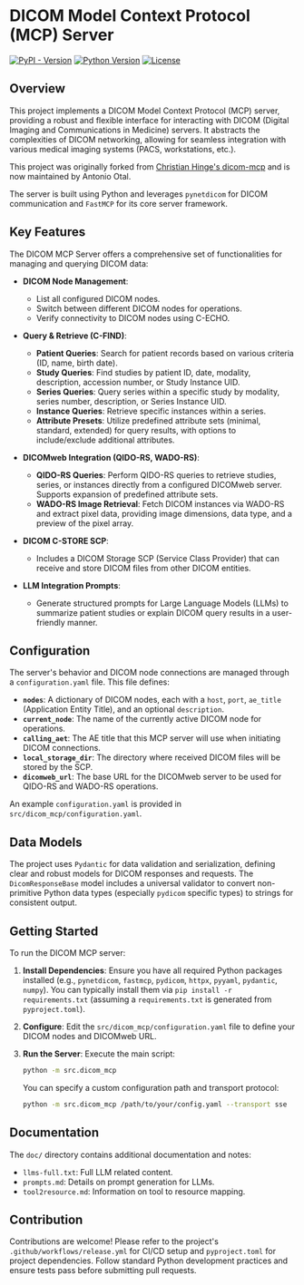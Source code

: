 # DICOM Model Context Protocol (MCP) Server

[![PyPI - Version](https://img.shields.io/pypi/v/dicom-mcp)](https://pypi.org/project/dicom-mcp/)
[![Python Version](https://img.shields.io/pypi/pyversions/dicom-mcp)](https://pypi.org/project/dicom-mcp/)
[![License](https://img.shields.io/github/license/your-repo/dicom-mcp)](LICENSE)

## Overview

This project implements a DICOM Model Context Protocol (MCP) server, providing a robust and flexible interface for interacting with DICOM (Digital Imaging and Communications in Medicine) servers. It abstracts the complexities of DICOM networking, allowing for seamless integration with various medical imaging systems (PACS, workstations, etc.).

This project was originally forked from [Christian Hinge's dicom-mcp](https://github.com/dchristyan/dicom-mcp) and is now maintained by Antonio Otal.

The server is built using Python and leverages `pynetdicom` for DICOM communication and `FastMCP` for its core server framework.

## Key Features

The DICOM MCP Server offers a comprehensive set of functionalities for managing and querying DICOM data:

*   **DICOM Node Management**: 
    *   List all configured DICOM nodes.
    *   Switch between different DICOM nodes for operations.
    *   Verify connectivity to DICOM nodes using C-ECHO.

*   **Query & Retrieve (C-FIND)**:
    *   **Patient Queries**: Search for patient records based on various criteria (ID, name, birth date).
    *   **Study Queries**: Find studies by patient ID, date, modality, description, accession number, or Study Instance UID.
    *   **Series Queries**: Query series within a specific study by modality, series number, description, or Series Instance UID.
    *   **Instance Queries**: Retrieve specific instances within a series.
    *   **Attribute Presets**: Utilize predefined attribute sets (minimal, standard, extended) for query results, with options to include/exclude additional attributes.

*   **DICOMweb Integration (QIDO-RS, WADO-RS)**:
    *   **QIDO-RS Queries**: Perform QIDO-RS queries to retrieve studies, series, or instances directly from a configured DICOMweb server. Supports expansion of predefined attribute sets.
    *   **WADO-RS Image Retrieval**: Fetch DICOM instances via WADO-RS and extract pixel data, providing image dimensions, data type, and a preview of the pixel array.

*   **DICOM C-STORE SCP**: 
    *   Includes a DICOM Storage SCP (Service Class Provider) that can receive and store DICOM files from other DICOM entities.

*   **LLM Integration Prompts**: 
    *   Generate structured prompts for Large Language Models (LLMs) to summarize patient studies or explain DICOM query results in a user-friendly manner.

## Configuration

The server's behavior and DICOM node connections are managed through a `configuration.yaml` file. This file defines:

*   **`nodes`**: A dictionary of DICOM nodes, each with a `host`, `port`, `ae_title` (Application Entity Title), and an optional `description`.
*   **`current_node`**: The name of the currently active DICOM node for operations.
*   **`calling_aet`**: The AE title that this MCP server will use when initiating DICOM connections.
*   **`local_storage_dir`**: The directory where received DICOM files will be stored by the SCP.
*   **`dicomweb_url`**: The base URL for the DICOMweb server to be used for QIDO-RS and WADO-RS operations.

An example `configuration.yaml` is provided in `src/dicom_mcp/configuration.yaml`.

## Data Models

The project uses `Pydantic` for data validation and serialization, defining clear and robust models for DICOM responses and requests. The `DicomResponseBase` model includes a universal validator to convert non-primitive Python data types (especially `pydicom` specific types) to strings for consistent output.

## Getting Started

To run the DICOM MCP server:

1.  **Install Dependencies**: Ensure you have all required Python packages installed (e.g., `pynetdicom`, `fastmcp`, `pydicom`, `httpx`, `pyyaml`, `pydantic`, `numpy`). You can typically install them via `pip install -r requirements.txt` (assuming a `requirements.txt` is generated from `pyproject.toml`).

2.  **Configure**: Edit the `src/dicom_mcp/configuration.yaml` file to define your DICOM nodes and DICOMweb URL.

3.  **Run the Server**: Execute the main script:
    ```bash
    python -m src.dicom_mcp
    ```
    You can specify a custom configuration path and transport protocol:
    ```bash
    python -m src.dicom_mcp /path/to/your/config.yaml --transport sse
    ```

## Documentation

The `doc/` directory contains additional documentation and notes:

*   `llms-full.txt`: Full LLM related content.
*   `prompts.md`: Details on prompt generation for LLMs.
*   `tool2resource.md`: Information on tool to resource mapping.

## Contribution

Contributions are welcome! Please refer to the project's `.github/workflows/release.yml` for CI/CD setup and `pyproject.toml` for project dependencies. Follow standard Python development practices and ensure tests pass before submitting pull requests.